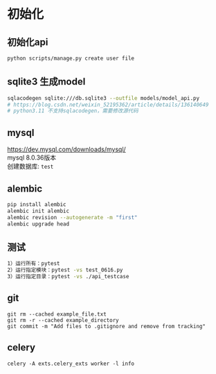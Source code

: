 # 初始化


## 初始化api
```bash
python scripts/manage.py create user file 
```



## sqlite3 生成model
```bash
sqlacodegen sqlite:///db.sqlite3 --outfile models/model_api.py
# https://blog.csdn.net/weixin_52195362/article/details/136140649
# python3.11 不支持sqlacodegen，需要修改源代码
```

## mysql
https://dev.mysql.com/downloads/mysql/  
mysql 8.0.36版本  
创建数据库: `test`

## alembic
```bash
pip install alembic
alembic init alembic
alembic revision --autogenerate -m "first"
alembic upgrade head


```

## 测试
```bash
1）运行所有：pytest  
2）运行指定模块：pytest -vs test_0616.py  
3）运行指定目录：pytest -vs ./api_testcase  
```


## git
```shell
git rm --cached example_file.txt  
git rm -r --cached example_directory
git commit -m "Add files to .gitignore and remove from tracking"
```



## celery 
```shell
celery -A exts.celery_exts worker -l info
```
